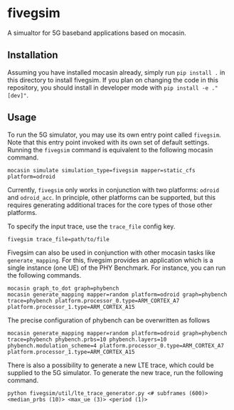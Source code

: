 fivegsim
========

A simualtor for 5G baseband applications based on mocasin.

Installation
------------

Assuming you have installed mocasin already, simply run `pip install .` in this
directory to install fivegsim. If you plan on changing the code in this
repository, you should install in developer mode with `pip install -e ."[dev]"`.

Usage
-----

To run the 5G simulator, you may use its own entry point called `fivegsim`. Note
that this entry point invoked with its own set of default settings. Running the
`fivegsim` command is equivalent to the following mocasin command.
```
mocasin simulate simulation_type=fivegsim mapper=static_cfs platform=odroid
```

Currently, `fivegsim` only works in conjunction with two platforms: `odroid`
and `odroid_acc`. In principle, other platforms can be supported, but this
requires generating additional traces for the core types of those other
platforms.

To specify the input trace, use the `trace_file` config key.
```
fivegsim trace_file=path/to/file
```

Fivegsim can also be used in conjunction with other mocasin tasks like
`generate_mapping`. For this, fivegsim provides an application which is a
single instance (one UE) of the PHY Benchmark. For instance, you can run the
following commands.
```
mocasin graph_to_dot graph=phybench
mocasin generate_mapping mapper=random platform=odroid graph=phybench trace=phybench platform.processor_0.type=ARM_CORTEX_A7 platform.processor_1.type=ARM_CORTEX_A15
```

The precise configuration of phybench can be overwritten as follows
```
mocasin generate_mapping mapper=random platform=odroid graph=phybench trace=phybench phybench.prbs=10 phybench.layers=10 phybench.modulation_scheme=4 platform.processor_0.type=ARM_CORTEX_A7 platform.processor_1.type=ARM_CORTEX_A15
```

There is also a possibility to generate a new LTE trace, which could be supplied
to the 5G simulator. To generate the new trace, run the following command.
```
python fivegsim/util/lte_trace_generator.py <# subframes (600)> <median_prbs (10)> <max_ue (3)> <period (1)>
```
